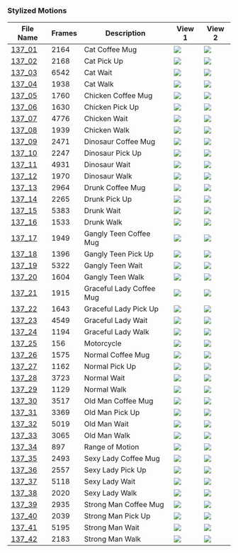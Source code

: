 ### Stylized Motions
|File Name|Frames|Description|View 1|View 2|
|-|-|-|-|-|
|[137_01](https://github.com/Shriinivas/cmubvh/raw/main/Sequence-136-140/137/Data/137_01.zip)|2164|Cat Coffee Mug|<img src="https://github.com/Shriinivas/cmubvhgifs/blob/main/Sequence-136-140/137/137_01_0.gif"/>|<img src="https://github.com/Shriinivas/cmubvhgifs/blob/main/Sequence-136-140/137/137_01_1.gif"/>|
|[137_02](https://github.com/Shriinivas/cmubvh/raw/main/Sequence-136-140/137/Data/137_02.zip)|2168|Cat Pick Up|<img src="https://github.com/Shriinivas/cmubvhgifs/blob/main/Sequence-136-140/137/137_02_0.gif"/>|<img src="https://github.com/Shriinivas/cmubvhgifs/blob/main/Sequence-136-140/137/137_02_1.gif"/>|
|[137_03](https://github.com/Shriinivas/cmubvh/raw/main/Sequence-136-140/137/Data/137_03.zip)|6542|Cat Wait|<img src="https://github.com/Shriinivas/cmubvhgifs/blob/main/Sequence-136-140/137/137_03_0.gif"/>|<img src="https://github.com/Shriinivas/cmubvhgifs/blob/main/Sequence-136-140/137/137_03_1.gif"/>|
|[137_04](https://github.com/Shriinivas/cmubvh/raw/main/Sequence-136-140/137/Data/137_04.zip)|1938|Cat Walk|<img src="https://github.com/Shriinivas/cmubvhgifs/blob/main/Sequence-136-140/137/137_04_0.gif"/>|<img src="https://github.com/Shriinivas/cmubvhgifs/blob/main/Sequence-136-140/137/137_04_1.gif"/>|
|[137_05](https://github.com/Shriinivas/cmubvh/raw/main/Sequence-136-140/137/Data/137_05.zip)|1760|Chicken Coffee Mug|<img src="https://github.com/Shriinivas/cmubvhgifs/blob/main/Sequence-136-140/137/137_05_0.gif"/>|<img src="https://github.com/Shriinivas/cmubvhgifs/blob/main/Sequence-136-140/137/137_05_1.gif"/>|
|[137_06](https://github.com/Shriinivas/cmubvh/raw/main/Sequence-136-140/137/Data/137_06.zip)|1630|Chicken Pick Up|<img src="https://github.com/Shriinivas/cmubvhgifs/blob/main/Sequence-136-140/137/137_06_0.gif"/>|<img src="https://github.com/Shriinivas/cmubvhgifs/blob/main/Sequence-136-140/137/137_06_1.gif"/>|
|[137_07](https://github.com/Shriinivas/cmubvh/raw/main/Sequence-136-140/137/Data/137_07.zip)|4776|Chicken Wait|<img src="https://github.com/Shriinivas/cmubvhgifs/blob/main/Sequence-136-140/137/137_07_0.gif"/>|<img src="https://github.com/Shriinivas/cmubvhgifs/blob/main/Sequence-136-140/137/137_07_1.gif"/>|
|[137_08](https://github.com/Shriinivas/cmubvh/raw/main/Sequence-136-140/137/Data/137_08.zip)|1939|Chicken Walk|<img src="https://github.com/Shriinivas/cmubvhgifs/blob/main/Sequence-136-140/137/137_08_0.gif"/>|<img src="https://github.com/Shriinivas/cmubvhgifs/blob/main/Sequence-136-140/137/137_08_1.gif"/>|
|[137_09](https://github.com/Shriinivas/cmubvh/raw/main/Sequence-136-140/137/Data/137_09.zip)|2471|Dinosaur Coffee Mug|<img src="https://github.com/Shriinivas/cmubvhgifs/blob/main/Sequence-136-140/137/137_09_0.gif"/>|<img src="https://github.com/Shriinivas/cmubvhgifs/blob/main/Sequence-136-140/137/137_09_1.gif"/>|
|[137_10](https://github.com/Shriinivas/cmubvh/raw/main/Sequence-136-140/137/Data/137_10.zip)|2247|Dinosaur Pick Up|<img src="https://github.com/Shriinivas/cmubvhgifs/blob/main/Sequence-136-140/137/137_10_0.gif"/>|<img src="https://github.com/Shriinivas/cmubvhgifs/blob/main/Sequence-136-140/137/137_10_1.gif"/>|
|[137_11](https://github.com/Shriinivas/cmubvh/raw/main/Sequence-136-140/137/Data/137_11.zip)|4931|Dinosaur Wait|<img src="https://github.com/Shriinivas/cmubvhgifs/blob/main/Sequence-136-140/137/137_11_0.gif"/>|<img src="https://github.com/Shriinivas/cmubvhgifs/blob/main/Sequence-136-140/137/137_11_1.gif"/>|
|[137_12](https://github.com/Shriinivas/cmubvh/raw/main/Sequence-136-140/137/Data/137_12.zip)|1970|Dinosaur Walk|<img src="https://github.com/Shriinivas/cmubvhgifs/blob/main/Sequence-136-140/137/137_12_0.gif"/>|<img src="https://github.com/Shriinivas/cmubvhgifs/blob/main/Sequence-136-140/137/137_12_1.gif"/>|
|[137_13](https://github.com/Shriinivas/cmubvh/raw/main/Sequence-136-140/137/Data/137_13.zip)|2964|Drunk Coffee Mug|<img src="https://github.com/Shriinivas/cmubvhgifs/blob/main/Sequence-136-140/137/137_13_0.gif"/>|<img src="https://github.com/Shriinivas/cmubvhgifs/blob/main/Sequence-136-140/137/137_13_1.gif"/>|
|[137_14](https://github.com/Shriinivas/cmubvh/raw/main/Sequence-136-140/137/Data/137_14.zip)|2265|Drunk Pick Up|<img src="https://github.com/Shriinivas/cmubvhgifs/blob/main/Sequence-136-140/137/137_14_0.gif"/>|<img src="https://github.com/Shriinivas/cmubvhgifs/blob/main/Sequence-136-140/137/137_14_1.gif"/>|
|[137_15](https://github.com/Shriinivas/cmubvh/raw/main/Sequence-136-140/137/Data/137_15.zip)|5383|Drunk Wait|<img src="https://github.com/Shriinivas/cmubvhgifs/blob/main/Sequence-136-140/137/137_15_0.gif"/>|<img src="https://github.com/Shriinivas/cmubvhgifs/blob/main/Sequence-136-140/137/137_15_1.gif"/>|
|[137_16](https://github.com/Shriinivas/cmubvh/raw/main/Sequence-136-140/137/Data/137_16.zip)|1533|Drunk Walk|<img src="https://github.com/Shriinivas/cmubvhgifs/blob/main/Sequence-136-140/137/137_16_0.gif"/>|<img src="https://github.com/Shriinivas/cmubvhgifs/blob/main/Sequence-136-140/137/137_16_1.gif"/>|
|[137_17](https://github.com/Shriinivas/cmubvh/raw/main/Sequence-136-140/137/Data/137_17.zip)|1949|Gangly Teen Coffee Mug|<img src="https://github.com/Shriinivas/cmubvhgifs/blob/main/Sequence-136-140/137/137_17_0.gif"/>|<img src="https://github.com/Shriinivas/cmubvhgifs/blob/main/Sequence-136-140/137/137_17_1.gif"/>|
|[137_18](https://github.com/Shriinivas/cmubvh/raw/main/Sequence-136-140/137/Data/137_18.zip)|1396|Gangly Teen Pick Up|<img src="https://github.com/Shriinivas/cmubvhgifs/blob/main/Sequence-136-140/137/137_18_0.gif"/>|<img src="https://github.com/Shriinivas/cmubvhgifs/blob/main/Sequence-136-140/137/137_18_1.gif"/>|
|[137_19](https://github.com/Shriinivas/cmubvh/raw/main/Sequence-136-140/137/Data/137_19.zip)|5322|Gangly Teen Wait|<img src="https://github.com/Shriinivas/cmubvhgifs/blob/main/Sequence-136-140/137/137_19_0.gif"/>|<img src="https://github.com/Shriinivas/cmubvhgifs/blob/main/Sequence-136-140/137/137_19_1.gif"/>|
|[137_20](https://github.com/Shriinivas/cmubvh/raw/main/Sequence-136-140/137/Data/137_20.zip)|1604|Gangly Teen Walk|<img src="https://github.com/Shriinivas/cmubvhgifs/blob/main/Sequence-136-140/137/137_20_0.gif"/>|<img src="https://github.com/Shriinivas/cmubvhgifs/blob/main/Sequence-136-140/137/137_20_1.gif"/>|
|[137_21](https://github.com/Shriinivas/cmubvh/raw/main/Sequence-136-140/137/Data/137_21.zip)|1915|Graceful Lady Coffee Mug|<img src="https://github.com/Shriinivas/cmubvhgifs/blob/main/Sequence-136-140/137/137_21_0.gif"/>|<img src="https://github.com/Shriinivas/cmubvhgifs/blob/main/Sequence-136-140/137/137_21_1.gif"/>|
|[137_22](https://github.com/Shriinivas/cmubvh/raw/main/Sequence-136-140/137/Data/137_22.zip)|1643|Graceful Lady Pick Up|<img src="https://github.com/Shriinivas/cmubvhgifs/blob/main/Sequence-136-140/137/137_22_0.gif"/>|<img src="https://github.com/Shriinivas/cmubvhgifs/blob/main/Sequence-136-140/137/137_22_1.gif"/>|
|[137_23](https://github.com/Shriinivas/cmubvh/raw/main/Sequence-136-140/137/Data/137_23.zip)|4549|Graceful Lady Wait|<img src="https://github.com/Shriinivas/cmubvhgifs/blob/main/Sequence-136-140/137/137_23_0.gif"/>|<img src="https://github.com/Shriinivas/cmubvhgifs/blob/main/Sequence-136-140/137/137_23_1.gif"/>|
|[137_24](https://github.com/Shriinivas/cmubvh/raw/main/Sequence-136-140/137/Data/137_24.zip)|1194|Graceful Lady Walk|<img src="https://github.com/Shriinivas/cmubvhgifs/blob/main/Sequence-136-140/137/137_24_0.gif"/>|<img src="https://github.com/Shriinivas/cmubvhgifs/blob/main/Sequence-136-140/137/137_24_1.gif"/>|
|[137_25](https://github.com/Shriinivas/cmubvh/raw/main/Sequence-136-140/137/Data/137_25.zip)|156|Motorcycle|<img src="https://github.com/Shriinivas/cmubvhgifs/blob/main/Sequence-136-140/137/137_25_0.gif"/>|<img src="https://github.com/Shriinivas/cmubvhgifs/blob/main/Sequence-136-140/137/137_25_1.gif"/>|
|[137_26](https://github.com/Shriinivas/cmubvh/raw/main/Sequence-136-140/137/Data/137_26.zip)|1575|Normal Coffee Mug|<img src="https://github.com/Shriinivas/cmubvhgifs/blob/main/Sequence-136-140/137/137_26_0.gif"/>|<img src="https://github.com/Shriinivas/cmubvhgifs/blob/main/Sequence-136-140/137/137_26_1.gif"/>|
|[137_27](https://github.com/Shriinivas/cmubvh/raw/main/Sequence-136-140/137/Data/137_27.zip)|1162|Normal Pick Up|<img src="https://github.com/Shriinivas/cmubvhgifs/blob/main/Sequence-136-140/137/137_27_0.gif"/>|<img src="https://github.com/Shriinivas/cmubvhgifs/blob/main/Sequence-136-140/137/137_27_1.gif"/>|
|[137_28](https://github.com/Shriinivas/cmubvh/raw/main/Sequence-136-140/137/Data/137_28.zip)|3723|Normal Wait|<img src="https://github.com/Shriinivas/cmubvhgifs/blob/main/Sequence-136-140/137/137_28_0.gif"/>|<img src="https://github.com/Shriinivas/cmubvhgifs/blob/main/Sequence-136-140/137/137_28_1.gif"/>|
|[137_29](https://github.com/Shriinivas/cmubvh/raw/main/Sequence-136-140/137/Data/137_29.zip)|1129|Normal Walk|<img src="https://github.com/Shriinivas/cmubvhgifs/blob/main/Sequence-136-140/137/137_29_0.gif"/>|<img src="https://github.com/Shriinivas/cmubvhgifs/blob/main/Sequence-136-140/137/137_29_1.gif"/>|
|[137_30](https://github.com/Shriinivas/cmubvh/raw/main/Sequence-136-140/137/Data/137_30.zip)|3517|Old Man Coffee Mug|<img src="https://github.com/Shriinivas/cmubvhgifs/blob/main/Sequence-136-140/137/137_30_0.gif"/>|<img src="https://github.com/Shriinivas/cmubvhgifs/blob/main/Sequence-136-140/137/137_30_1.gif"/>|
|[137_31](https://github.com/Shriinivas/cmubvh/raw/main/Sequence-136-140/137/Data/137_31.zip)|3369|Old Man Pick Up|<img src="https://github.com/Shriinivas/cmubvhgifs/blob/main/Sequence-136-140/137/137_31_0.gif"/>|<img src="https://github.com/Shriinivas/cmubvhgifs/blob/main/Sequence-136-140/137/137_31_1.gif"/>|
|[137_32](https://github.com/Shriinivas/cmubvh/raw/main/Sequence-136-140/137/Data/137_32.zip)|5019|Old Man Wait|<img src="https://github.com/Shriinivas/cmubvhgifs/blob/main/Sequence-136-140/137/137_32_0.gif"/>|<img src="https://github.com/Shriinivas/cmubvhgifs/blob/main/Sequence-136-140/137/137_32_1.gif"/>|
|[137_33](https://github.com/Shriinivas/cmubvh/raw/main/Sequence-136-140/137/Data/137_33.zip)|3065|Old Man Walk|<img src="https://github.com/Shriinivas/cmubvhgifs/blob/main/Sequence-136-140/137/137_33_0.gif"/>|<img src="https://github.com/Shriinivas/cmubvhgifs/blob/main/Sequence-136-140/137/137_33_1.gif"/>|
|[137_34](https://github.com/Shriinivas/cmubvh/raw/main/Sequence-136-140/137/Data/137_34.zip)|897|Range of Motion|<img src="https://github.com/Shriinivas/cmubvhgifs/blob/main/Sequence-136-140/137/137_34_0.gif"/>|<img src="https://github.com/Shriinivas/cmubvhgifs/blob/main/Sequence-136-140/137/137_34_1.gif"/>|
|[137_35](https://github.com/Shriinivas/cmubvh/raw/main/Sequence-136-140/137/Data/137_35.zip)|2493|Sexy Lady Coffee Mug|<img src="https://github.com/Shriinivas/cmubvhgifs/blob/main/Sequence-136-140/137/137_35_0.gif"/>|<img src="https://github.com/Shriinivas/cmubvhgifs/blob/main/Sequence-136-140/137/137_35_1.gif"/>|
|[137_36](https://github.com/Shriinivas/cmubvh/raw/main/Sequence-136-140/137/Data/137_36.zip)|2557|Sexy Lady Pick Up|<img src="https://github.com/Shriinivas/cmubvhgifs/blob/main/Sequence-136-140/137/137_36_0.gif"/>|<img src="https://github.com/Shriinivas/cmubvhgifs/blob/main/Sequence-136-140/137/137_36_1.gif"/>|
|[137_37](https://github.com/Shriinivas/cmubvh/raw/main/Sequence-136-140/137/Data/137_37.zip)|5118|Sexy Lady Wait|<img src="https://github.com/Shriinivas/cmubvhgifs/blob/main/Sequence-136-140/137/137_37_0.gif"/>|<img src="https://github.com/Shriinivas/cmubvhgifs/blob/main/Sequence-136-140/137/137_37_1.gif"/>|
|[137_38](https://github.com/Shriinivas/cmubvh/raw/main/Sequence-136-140/137/Data/137_38.zip)|2020|Sexy Lady Walk|<img src="https://github.com/Shriinivas/cmubvhgifs/blob/main/Sequence-136-140/137/137_38_0.gif"/>|<img src="https://github.com/Shriinivas/cmubvhgifs/blob/main/Sequence-136-140/137/137_38_1.gif"/>|
|[137_39](https://github.com/Shriinivas/cmubvh/raw/main/Sequence-136-140/137/Data/137_39.zip)|2935|Strong Man Coffee Mug|<img src="https://github.com/Shriinivas/cmubvhgifs/blob/main/Sequence-136-140/137/137_39_0.gif"/>|<img src="https://github.com/Shriinivas/cmubvhgifs/blob/main/Sequence-136-140/137/137_39_1.gif"/>|
|[137_40](https://github.com/Shriinivas/cmubvh/raw/main/Sequence-136-140/137/Data/137_40.zip)|2039|Strong Man Pick Up|<img src="https://github.com/Shriinivas/cmubvhgifs/blob/main/Sequence-136-140/137/137_40_0.gif"/>|<img src="https://github.com/Shriinivas/cmubvhgifs/blob/main/Sequence-136-140/137/137_40_1.gif"/>|
|[137_41](https://github.com/Shriinivas/cmubvh/raw/main/Sequence-136-140/137/Data/137_41.zip)|5195|Strong Man Wait|<img src="https://github.com/Shriinivas/cmubvhgifs/blob/main/Sequence-136-140/137/137_41_0.gif"/>|<img src="https://github.com/Shriinivas/cmubvhgifs/blob/main/Sequence-136-140/137/137_41_1.gif"/>|
|[137_42](https://github.com/Shriinivas/cmubvh/raw/main/Sequence-136-140/137/Data/137_42.zip)|2183|Strong Man Walk|<img src="https://github.com/Shriinivas/cmubvhgifs/blob/main/Sequence-136-140/137/137_42_0.gif"/>|<img src="https://github.com/Shriinivas/cmubvhgifs/blob/main/Sequence-136-140/137/137_42_1.gif"/>|
